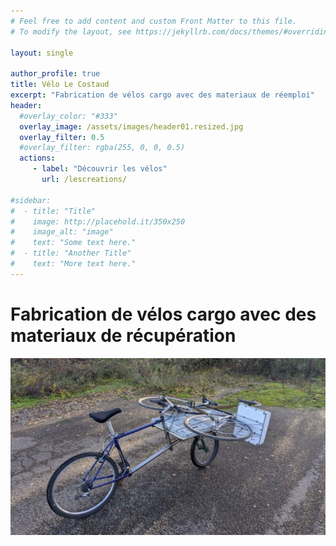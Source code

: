 ```yaml
---
# Feel free to add content and custom Front Matter to this file.
# To modify the layout, see https://jekyllrb.com/docs/themes/#overriding-theme-defaults

layout: single

author_profile: true
title: Vélo Le Costaud
excerpt: "Fabrication de vélos cargo avec des materiaux de réemploi"
header:
  #overlay_color: "#333"
  overlay_image: /assets/images/header01.resized.jpg
  overlay_filter: 0.5
  #overlay_filter: rgba(255, 0, 0, 0.5)
  actions:
     - label: "Découvrir les vélos"
       url: /lescreations/

#sidebar:
#  - title: "Title"
#    image: http://placehold.it/350x250
#    image_alt: "image"
#    text: "Some text here."
#  - title: "Another Title"
#    text: "More text here."
---
```


# Fabrication de vélos cargo avec des materiaux de récupération

![image cargo](/assets/images/cargo01a.jpg)